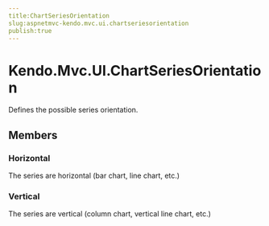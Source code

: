 ```yaml
---
title:ChartSeriesOrientation
slug:aspnetmvc-kendo.mvc.ui.chartseriesorientation
publish:true
---
```


# Kendo.Mvc.UI.ChartSeriesOrientation

Defines the possible series orientation.

## Members

### Horizontal
The series are horizontal (bar chart, line chart, etc.)

### Vertical
The series are vertical (column chart, vertical line chart, etc.)